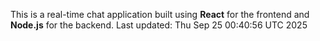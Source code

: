 This is a real-time chat application built using **React** for the frontend and **Node.js** for the backend.
Last updated: Thu Sep 25 00:40:56 UTC 2025
